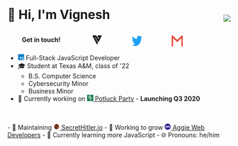 <div style="width: 100%; display: flex; flex-wrap: nowrap; justify-content: space-between; align-items: center">

<div style="margin-top: 15px; width: 85%">
<h1> 👋 Hi, I'm Vignesh </h1>

<div style="display: flex; align-items: flex-end; justify-content: space-around;">
<h4 style="margin-right: 5px; line-height: 1px;">Get in touch!</h4>
<a href="https://vigneshjoglekar.com">
	<img src="./images/Logo.svg" width="25" height="25" style="">
</a>
<a href="https://twitter.com/Vigasaurus">
	<img src="./images/Twitter.svg" width="25" height="25" style="">
</a>
<a href="mailto:hey@vigneshjoglekar.com">
	<img src="./images/Gmail.svg" width="25" height="25" style="">
</a>
<!-- <a href="">
	<img src="./images/LinkedIn.svg" width="25" height="25" style="">
</a> -->
</div>
</div>

<span style="margin: 15px 0 0 15px;">
<img src="./images/profile.png" style="max-width: 175px; max-height: 175px;">
</span>

</div>

- <img src="./images/Typescript.svg" style="height: 1em;"> Full-Stack JavaScript Developer
- 🎓 Student at Texas A&M, class of '22
	- B.S. Computer Science
	- Cybersecurity Minor
	- Business Minor
- 💼 Currently working on <a href="https://potluckparty.com/"><img src="./images/PLP-logo.png" style="height: 1em;"> Potluck Party</a> - <strong>Launching Q3 2020</strong>
<br>
<br>
- 🌟 Maintaining <a href="https://github.com/cozuya/secret-hitler/"><img src="./images/SH-logo.png" style="height: 1em;"> SecretHitler.io</a>
- 💯 Working to grow <a href="https://www.aggiedevelopers.com/"><img src="./images/AWD-logo.png" style="height: 1em;"> Aggie Web Developers</a>
- 🌱 Currently learning more JavaScript
- 🌐 Pronouns: he/him